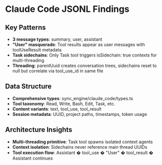 # Claude Code JSONL Findings

## Key Patterns
- **3 message types**: summary, user, assistant
- **"User" masquerade**: Tool results appear as user messages with toolUseResult metadata
- **Task sidechains**: Only Task tool triggers isSidechain: true contexts for multi-threading
- **Threading**: parentUuid creates conversation trees, sidechains reset to null but correlate via tool_use_id in same file

## Data Structure
- **Comprehensive types**: sync_engine/claude_code/types.ts
- **Tool taxonomy**: Read, Write, Bash, Edit, Task, etc.
- **Content variants**: text, tool_use, tool_result
- **Session metadata**: UUID, project paths, timestamps, token usage

## Architecture Insights
- **Multi-threading primitive**: Task tool spawns isolated context agents
- **Context isolation**: Sidechains never reference main thread UUIDs
- **Tool execution flow**: Assistant � tool_use � "User" � tool_result � Assistant continues
